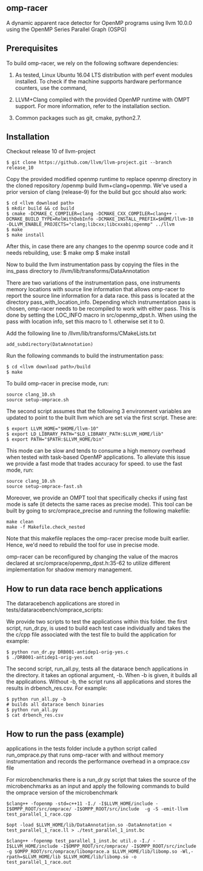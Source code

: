 ## omp-racer
A dynamic apparent race detector for OpenMP programs using llvm 10.0.0 using the OpenMP Series Parallel Graph (OSPG)

## Prerequisites

To build omp-racer, we rely on the following software dependencies:

1) As tested, Linux Ubuntu 16.04 LTS distribution with perf event modules installed. To check if the machine supports hardware performance counters, use the command,

2) LLVM+Clang compiled with the provided OpenMP runtime with OMPT support. For more information, refer to the installation section.

3) Common packages such as git, cmake, python2.7.

## Installation

Checkout release 10 of llvm-project
	
	$ git clone https://github.com/llvm/llvm-project.git --branch release_10
	
Copy the provided modified openmp runtime to replace openmp directory in the cloned repository <llvm download path>/openmp
build llvm+clang+openmp. We've used a prior version of clang (release-9) for the build but gcc should also work:

	$ cd <llvm download path>
	$ mkdir build && cd build
	$ cmake -DCMAKE_C_COMPILER=clang -DCMAKE_CXX_COMPILER=clang++ -DCMAKE_BUILD_TYPE=RelWithDebInfo -DCMAKE_INSTALL_PREFIX=$HOME/llvm-10 -DLLVM_ENABLE_PROJECTS="clang;libcxx;libcxxabi;openmp" ../llvm
	$ make 
	$ make install	


After this, in case there are any changes to the openmp source code and it needs rebuilding, use:
$ make omp
$ make install

Now to build the llvm instrumentation pass by copying the files in the ins_pass directory to <llvm download path>/llvm/lib/transforms/DataAnnotation

There are two variations of the instrumentation pass, one instruments memory locations with source line information that allows omp-racer to report the source line information for a data race. this pass is located at the directory pass_with_location_info. Depending which instrumentation pass is chosen, omp-racer needs to be recompiled to work with either pass.
This is done by setting the LOC_INFO macro in src/openmp_dpst.h. When using the pass with location info, set this macro to 1. otherwise set it to 0.

Add the following line to <llvm download>/llvm/lib/transforms/CMakeLists.txt
	
	add_subdirectory(DataAnnotation)

Run the following commands to build the instrumentation pass:
	
	$ cd <llvm download path>/build
	$ make

To build omp-racer in precise mode, run:

	source clang_10.sh
	source setup-omprace.sh

The second script assumes that the following 3 environment variables are updated to point to the built llvm which are set via the first script. These are:
	
	$ export LLVM_HOME="$HOME/llvm-10"
	$ export LD_LIBRARY_PATH="$LD_LIBRARY_PATH:$LLVM_HOME/lib"
	$ export PATH="$PATH:$LLVM_HOME/bin"

This mode can be slow and tends to consume a high memory overhead when tested with 
task-based OpenMP applications. To alleviate this issue we provide a fast mode that
trades accuracy for speed. to use the fast mode, run:

	source clang_10.sh
	source setup-omprace-fast.sh

Moreover, we provide an OMPT tool that specifically checks if using fast mode is safe
(it detects the same races as precise mode). This tool can be built by going to 
src/omprace_precise and running the following makefile:

	make clean
	make -f Makefile.check_nested

Note that this makefile replaces the omp-racer precise mode built earlier. Hence, we'd
need to rebuild the tool for use in precise mode.

omp-racer can be reconfigured by changing the value of the macros declared at src/omprace/openmp_dpst.h:35-62 to utilize different implementation for shadow memory management. 

## How to run data race bench applications

The dataracebench applications are stored in tests/dataracebench/omprace_scripts:

We provide two scripts to test the applications within this folder. the first script,
run_dr.py, is used to build each test case individually and takes the the c/cpp file 
associated with the test file to build the application for example:

	$ python run_dr.py DRB001-antidep1-orig-yes.c 
	$ ./DRB001-antidep1-orig-yes.out

The second script, run_all.py, tests all the datarace bench applications in the 
directory. it takes an optional argument, -b. When -b is given, it builds all the
applications. Without -b, the script runs all applications and stores the results
in drbench_res.csv. For example:

	$ python run_all.py -b
	# builds all datarace bench binaries
	$ python run_all.py
	$ cat drbench_res.csv

## How to run the pass (example)

applications in the tests folder include a python script called run_omprace.py that runs omp-racer with and without memory instrumentation and records the performance overhead in a omprace.csv file

For microbenchmarks there is a run_dr.py script that takes the source of the microbenchmarks as an input and apply the following commands to build the omprace version of the microbenchmark

	$clang++ -fopenmp -std=c++11 -I./ -I$LLVM_HOME/include -I$OMPP_ROOT/src/omprace/ -I$OMPP_ROOT/src/include  -g -S -emit-llvm test_parallel_1_race.cpp
 
	$opt -load $LLVM_HOME/lib/DataAnnotation.so -DataAnnotation < test_parallel_1_race.ll > ./test_parallel_1_inst.bc

	$clang++ -fopenmp test_parallel_1_inst.bc util.o -I./ -I$LLVM_HOME/include -I$OMPP_ROOT/src/omprace/ -I$OMPP_ROOT/src/include  -g $OMPP_ROOT/src/omprace/libomprace.a $LLVM_HOME/lib/libomp.so -Wl,-rpath=$LLVM_HOME/lib $LLVM_HOME/lib/libomp.so -o test_parallel_1_race.out



